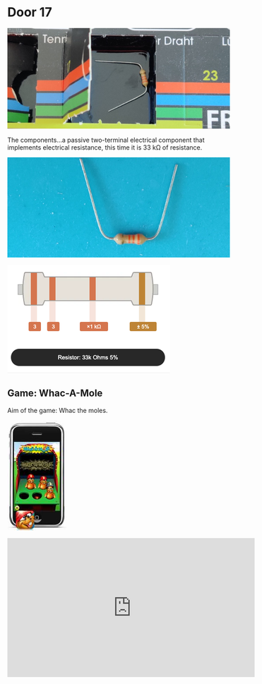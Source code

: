 # Door 17

![door](door.jpg)

The components...a passive two-terminal electrical component that implements electrical resistance, this time it is 33 k&#8486; of resistance.

![components](components.jpg)

![resist33k](resist33k.png)

## Game: Whac-A-Mole

Aim of the game: Whac the moles.

![game](game.jpg)

<iframe width="560" height="315" src="https://www.youtube.com/embed/qDT4Ript-yo" frameborder="0" allow="accelerometer; autoplay; encrypted-media; gyroscope; picture-in-picture" allowfullscreen></iframe>